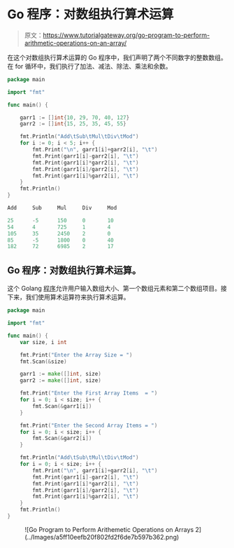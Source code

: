 # Go 程序：对数组执行算术运算

> 原文：<https://www.tutorialgateway.org/go-program-to-perform-arithmetic-operations-on-an-array/>

在这个对数组执行算术运算的 Go 程序中，我们声明了两个不同数字的整数数组。在 for 循环中，我们执行了加法、减法、除法、乘法和余数。

```go
package main

import "fmt"

func main() {

    garr1 := []int{10, 29, 70, 40, 127}
    garr2 := []int{15, 25, 35, 45, 55}

    fmt.Println("Add\tSub\tMul\tDiv\tMod")
    for i := 0; i < 5; i++ {
        fmt.Print("\n", garr1[i]+garr2[i], "\t")
        fmt.Print(garr1[i]-garr2[i], "\t")
        fmt.Print(garr1[i]*garr2[i], "\t")
        fmt.Print(garr1[i]/garr2[i], "\t")
        fmt.Print(garr1[i]%garr2[i], "\t")
    }
    fmt.Println()
}
```

```go
Add     Sub     Mul     Div     Mod

25      -5      150     0       10
54      4       725     1       4
105     35      2450    2       0
85      -5      1800    0       40
182     72      6985    2       17
```

## Go 程序：对数组执行算术运算。

这个 Golang [程序](https://www.tutorialgateway.org/go-programs/)允许用户输入数组大小、第一个数组元素和第二个数组项目。接下来，我们使用算术运算符来执行算术运算。

```go
package main

import "fmt"

func main() {
    var size, i int

    fmt.Print("Enter the Array Size = ")
    fmt.Scan(&size)

    garr1 := make([]int, size)
    garr2 := make([]int, size)

    fmt.Print("Enter the First Array Items  = ")
    for i = 0; i < size; i++ {
        fmt.Scan(&garr1[i])
    }

    fmt.Print("Enter the Second Array Items = ")
    for i = 0; i < size; i++ {
        fmt.Scan(&garr2[i])
    }

    fmt.Println("Add\tSub\tMul\tDiv\tMod")
    for i = 0; i < size; i++ {
        fmt.Print("\n", garr1[i]+garr2[i], "\t")
        fmt.Print(garr1[i]-garr2[i], "\t")
        fmt.Print(garr1[i]*garr2[i], "\t")
        fmt.Print(garr1[i]/garr2[i], "\t")
        fmt.Print(garr1[i]%garr2[i], "\t")
    }
    fmt.Println()
}
```

<figure class="wp-block-image size-large">![Go Program to Perform Arithemetic Operations on Arrays 2](../Images/a5ff10eefb20f802fd2f6de7b597b362.png)</figure>